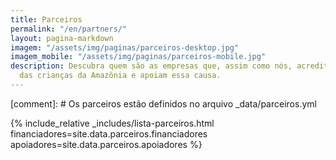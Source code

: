 ```yaml
---
title: Parceiros
permalink: "/en/partners/"
layout: pagina-markdown
imagem: "/assets/img/paginas/parceiros-desktop.jpg"
imagem_mobile: "/assets/img/paginas/parceiros-mobile.jpg"
description: Descubra quem são as empresas que, assim como nós, acreditam no empoderamento
  das crianças da Amazônia e apoiam essa causa.
---
```


[comment]: # Os parceiros estão definidos no arquivo _data/parceiros.yml

{% include_relative _includes/lista-parceiros.html
  financiadores=site.data.parceiros.financiadores
  apoiadores=site.data.parceiros.apoiadores
%}